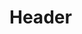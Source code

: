 <!-- TITLE: Whiteplains Institute Of Wizardry -->
<!-- SUBTITLE: A quick summary of Whiteplains Institute Of Wizardry -->

# Header